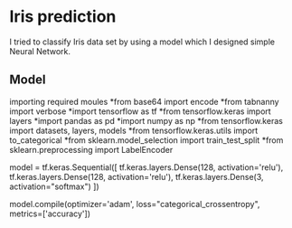 # Iris prediction
  I tried to classify Iris data set by using a model which I designed simple Neural Network.

## Model
importing required moules
*from base64 import encode
*from tabnanny import verbose
*import tensorflow as tf
*from tensorflow.keras import layers
*import pandas as pd
*import numpy as np
*from tensorflow.keras import datasets, layers, models
*from tensorflow.keras.utils import to_categorical
*from sklearn.model_selection import train_test_split
*from sklearn.preprocessing import LabelEncoder
 

model = tf.keras.Sequential([
    tf.keras.layers.Dense(128, activation='relu'),
    tf.keras.layers.Dense(128, activation='relu'),
    tf.keras.layers.Dense(3, activation="softmax")
])

model.compile(optimizer='adam', loss="categorical_crossentropy", metrics=['accuracy'])
